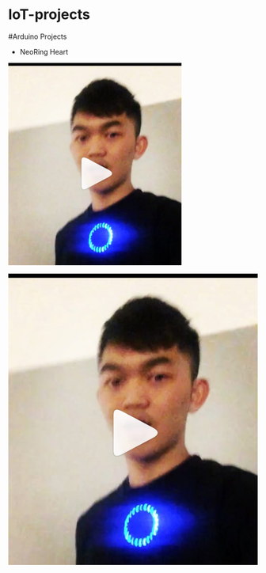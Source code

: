 # IoT-projects

#Arduino Projects
* NeoRing Heart 

<img src="https://github.com/chini5ko/IoT-projects/blob/master/playRing.png" width="350"/>

![playRing](playRing.png)

